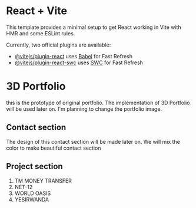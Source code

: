 # React + Vite

This template provides a minimal setup to get React working in Vite with HMR and some ESLint rules.

Currently, two official plugins are available:

- [@vitejs/plugin-react](https://github.com/vitejs/vite-plugin-react/blob/main/packages/plugin-react/README.md) uses [Babel](https://babeljs.io/) for Fast Refresh
- [@vitejs/plugin-react-swc](https://github.com/vitejs/vite-plugin-react-swc) uses [SWC](https://swc.rs/) for Fast Refresh

# 3D Portfolio

this is the prototype of original portfolio.
The implementation of 3D Portfolio will be used later on.
I'm planning to change the portfolio image. 


## Contact section

The design of this contact section will be made later on.
We will mix the color to make beautiful contact section

## Project section

1. TM MONEY TRANSFER 
2. NET-12
3. WORLD OASIS
4. YESIRWANDA
